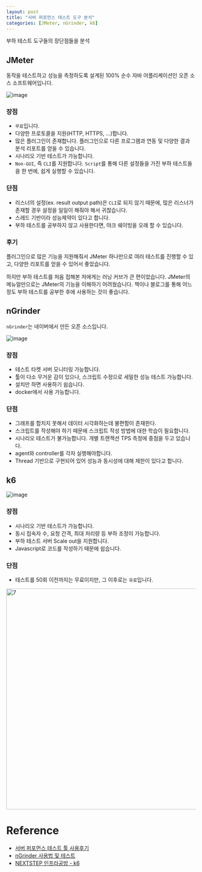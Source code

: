 ```yaml
---
layout: post
title: "서버 퍼포먼스 테스트 도구 분석"
categories: [JMeter, nGrinder, k6]
---
```


부하 테스트 도구들의 장단점들을 분석

## JMeter
동작을 테스트하고 성능을 측정하도록 설계된 100% 순수 자바 어플리케이션인 오픈 소스 소프트웨어입니다.


![image](https://user-images.githubusercontent.com/56301069/134114973-f189ca4e-88da-4e2f-8328-5afb9e48f338.png)

### 장점
- `무료`입니다.
- 다양한 프로토콜을 지원(HTTP, HTTPS, ...)합니다.
- 많은 플러그인이 존재합니다. 플러그인으로 다른 프로그램과 연동 및 다양한 결과 분석 리포트를 얻을 수 있습니다.
- 시나리오 기반 테스트가 가능합니다.
- `Non-GUI`, 즉 `CLI`를 지원합니다. `Script`를 통해 다른 설정들을 가진 부하 테스트들을 한 번에, 쉽게 실행할 수 있습니다.

### 단점
- 리스너의 설정(ex. result output path)은 `CLI`로 되지 않기 때문에, 많은 리스너가 존재할 경우 설정을 일일이 해줘야 해서 귀찮습니다.
- 스레드 기반이라 성능제약이 있다고 합니다.
- 부하 테스트를 공부하지 않고 사용한다면, 야크 쉐이빙을 오래 할 수 있습니다.

### 후기
플러그인으로 많은 기능을 지원해줘서 JMeter 하나만으로 여러 테스트를 진행할 수 있고, 다양한 리포트를 얻을 수 있어서 좋았습니다. 

하지만 부하 테스트를 처음 접해본 저에게는 러닝 커브가 큰 편이었습니다. JMeter의 메뉴얼만으로는 JMeter의 기능을 이해하기 어려웠습니다. 책이나 블로그를 통해 어느 정도 부하 테스트를 공부한 후에 사용하는 것이 좋습니다.

## nGrinder
`nGrinder`는 네이버에서 만든 오픈 소스입니다.

![image](https://user-images.githubusercontent.com/56301069/134114162-51a8d265-d047-4660-b342-59690e3a8477.png)

### 장점
- 테스트 타켓 서버 모니터링 가능합니다.
- 툴이 다소 무거운 감이 있으나, 스크립트 수정으로 세밀한 성능 테스트 가능합니다.
- 설치만 하면 사용하기 쉽습니다.
- docker에서 사용 가능합니다.

### 단점
- 그래프를 합치지 못해서 데이터 시각화하는데 불편함이 존재한다.
- 스크립트를 작성해야 하기 때문에 스크립트 작성 방법에 대한 학습이 필요합니다. 
- 시나리오 테스트가 불가능합니다. 개별 트랜잭션 TPS 측정에 중점을 두고 있습니다.
- agent와 controller를 각자 실행해야합니다.
- Thread 기반으로 구현되어 있어 성능과 동시성에 대해 제한이 있다고 합니다.

## k6
![image](https://user-images.githubusercontent.com/56301069/134116577-0fa45ff8-f8e4-4766-9ea7-ef872d9afa59.png)

### 장점
- 시나리오 기반 테스트가 가능합니다.
- 동시 접속자 수, 요청 간격, 최대 처리량 등 부하 조정이 가능합니다.
- 부하 테스트 서버 Scale out을 지원합니다.
- Javascript로 코드를 작성하기 때문에 쉽습니다.

### 단점
- 테스트를 50회 이전까지는 무료이지만, 그 이후로는 `유료`입니다.

<img width="587" alt="7" src="https://user-images.githubusercontent.com/56301069/134116847-f71bce7c-b5ad-45f0-9fb8-f4b43c39e2dd.png">


# Reference
- [서버 퍼포먼스 테스트 툴 사용후기](https://tech.madup.com/performance_test_tool/)
- [nGrinder 사용법 및 테스트](https://brownbears.tistory.com/26)
- [NEXTSTEP 인프라공방 - k6](https://fistkim101.github.io/infra/2021-04-15-NEXTSTEP-%EC%9D%B8%ED%94%84%EB%9D%BC%EA%B3%B5%EB%B0%A9-K6.html)
